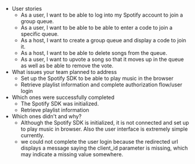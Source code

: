 - User stories
  - As a user, I want to be able to log into my Spotify account to join a group queue.
  - As a user, I want to be able to be able to enter a code to join a specific queue.
  - As a host, I want to create a group queue and display a code to join it.
  - As a host, I want to be able to delete songs from the queue.
  - As a user, I want to upvote a song so that it moves up in the queue as well as be able to remove the vote.
- What issues your team planned to address
  - Set up the Spotify SDK to be able to play music in the browser
  - Retrieve playlist information and complete authorization flow/user login
- Which ones were successfully completed
  - The Spotify SDK was initialized.
  - Retrieve playlist information
- Which ones didn't and why?
  - Although the Spotify SDK is initialized, it is not connected and set up to play music in browser. Also the user interface is extremely simple currently.
  -  we could not complete the user login because the redirected url displays a message saying the client_id parameter is missing, which may indicate a missing value somewhere. 
